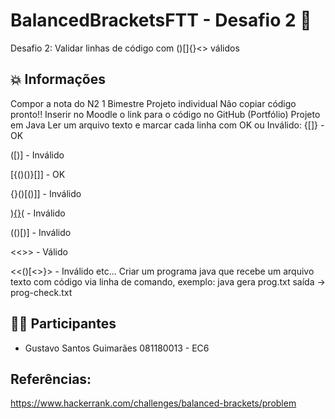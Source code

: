 # BalancedBracketsFTT - Desafio 2 📝
Desafio 2: Validar linhas de código com ()[]{}<> válidos


## 💥 Informações 

Compor a nota do N2 1 Bimestre
Projeto individual
Não copiar código pronto!!
Inserir no Moodle o link para o código no GitHub (Portfólio)
Projeto em Java
Ler um arquivo texto e marcar cada linha com OK ou Inválido:
{[]} - OK

([)] - Inválido

[{()()}[]] - OK

{}()[()]] - Inválido

)[{}]()( - Inválido

(()[)] - Inválido

<<[]()>> - Válido

<<()[<>}> - Inválido
etc...
Criar um programa java que recebe um arquivo texto com código via linha de comando, exemplo:
java gera prog.txt 
saída -> prog-check.txt

## 👨‍💻  Participantes
- Gustavo Santos Guimarães 081180013 - EC6

## Referências:

https://www.hackerrank.com/challenges/balanced-brackets/problem
